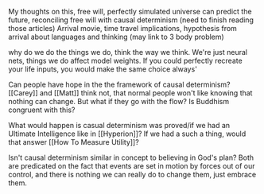 My thoughts on this, free will, perfectly simulated universe can predict the future, reconciling free will with causal determinism (need to finish reading those articles)
Arrival movie, time travel implications, hypothesis from arrival about languages and thinking (may link to 3 body problem)

why do we do the things we do, think the way we think. We're just neural nets, things we do affect model weights. If you could perfectly recreate your life inputs, you would make the same choice always'

Can people have hope in the the framework of causal determinism? [[Carey]] and [[Matt]] think not, that normal people won't like knowing that nothing can change. But what if they go with the flow? Is Buddhism congruent with this?

What would happen is casual determinism was proved/if we had an Ultimate Intelligence like in [[Hyperion]]? If we had a such a thing, would that answer [[How To Measure Utility]]?

Isn't causal determinism similar in concept to believing in God's plan? Both are predicated on the fact that events are set in motion by forces out of our control, and there is nothing we can really do to change them, just embrace them.

